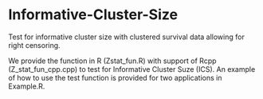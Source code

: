 # Informative-Cluster-Size
Test for informative cluster size with clustered survival data allowing for right censoring.

We provide the function in R (Zstat_fun.R) with support of Rcpp (Z_stat_fun_cpp.cpp) to test for Informative Cluster Suze (ICS).
An example of how to use the test function is provided for two applications in Example.R. 
